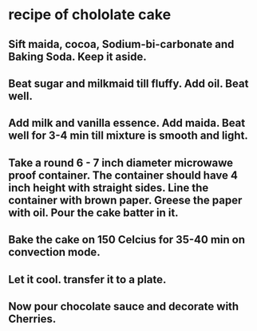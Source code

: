 # recipe of chololate cake

## Sift maida, cocoa, Sodium-bi-carbonate and Baking Soda. Keep it aside.
## Beat sugar and milkmaid till fluffy. Add oil. Beat well.
## Add milk and vanilla essence. Add maida. Beat well for 3-4 min till mixture is smooth and light.
## Take a round 6 - 7 inch diameter microwawe proof container. The container should have 4 inch height with straight sides. Line the container with brown paper. Greese the paper with oil. Pour the cake batter in it.
## Bake the cake on 150 Celcius for 35-40 min on convection mode.
## Let it cool. transfer it to a plate.
## Now pour chocolate sauce and decorate with Cherries.
